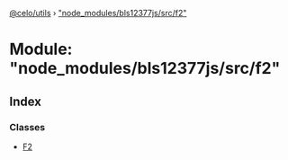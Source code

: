 [@celo/utils](../README.md) › ["node_modules/bls12377js/src/f2"](_node_modules_bls12377js_src_f2_.md)

# Module: "node_modules/bls12377js/src/f2"

## Index

### Classes

* [F2](../classes/_node_modules_bls12377js_src_f2_.f2.md)
